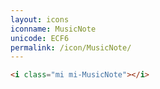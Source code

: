 ```yaml
---
layout: icons
iconname: MusicNote
unicode: ECF6
permalink: /icon/MusicNote/
---
```


``` html
<i class="mi mi-MusicNote"></i>
```
